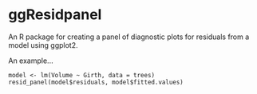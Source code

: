 # ggResidpanel
An R package for creating a panel of diagnostic plots for residuals from a model using ggplot2.

An example...
```{r}
model <- lm(Volume ~ Girth, data = trees)
resid_panel(model$residuals, model$fitted.values)
```
